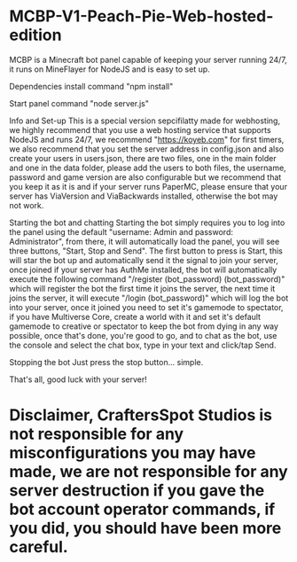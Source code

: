 # MCBP-V1-Peach-Pie-Web-hosted-edition
MCBP is a Minecraft bot panel capable of keeping your server running 24/7, it runs on MineFlayer for NodeJS and is easy to set up.

Dependencies install command "npm install"

Start panel command "node server.js"

Info and Set-up
This is a special version sepcifilatty made for webhosting, we highly recommend that you use a web hosting service that supports NodeJS and runs 24/7, we recommend "https://koyeb.com" for first timers, we also recommend that you set the server address in config.json and also create your users in users.json, there are two files, one in the main folder and one in the data folder, please add the users to both files, the username, password and game version are also configurable but we recommend that you keep it as it is and if your server runs PaperMC, please ensure that your server has ViaVersion and ViaBackwards installed, otherwise the bot may not work.

Starting the bot and chatting
Starting the bot simply requires you to log into the panel using the default "username: Admin and password: Administrator", from there, it will automatically load the panel, you will see three buttons, "Start, Stop and Send". The first button to press is Start, this will star the bot up and automatically send it the signal to join your server, once joined if your server has AuthMe installed, the bot will automatically execute the following command "/register (bot_password) (bot_password)" which will register the bot the first time it joins the server, the next time it joins the server, it will execute "/login (bot_password)" which will log the bot into your server, once it joined you need to set it's gamemode to spectator, if you have Multiverse Core, create a world with it and set it's default gamemode to creative or spectator to keep the bot from dying in any way possible, once that's done, you're good to go, and to chat as the bot, use the console and select the chat box, type in your text and click/tap Send.

Stopping the bot
Just press the stop button... simple.

That's all, good luck with your server!

# Disclaimer, CraftersSpot Studios is not responsible for any misconfigurations you may have made, we are not responsible for any server destruction if you gave the bot account operator commands, if you did, you should have been more careful.
